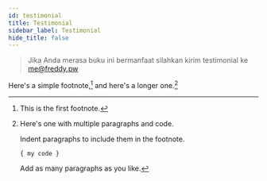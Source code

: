 ```yaml
---
id: testimonial
title: Testimonial
sidebar_label: Testimonial
hide_title: false
---
```


> Jika Anda merasa buku ini bermanfaat silahkan kirim testimonial ke me@freddy.pw

Here's a simple footnote,[^1] and here's a longer one.[^bignote]

[^1]: This is the first footnote.

[^bignote]: Here's one with multiple paragraphs and code.

    Indent paragraphs to include them in the footnote.

    `{ my code }`

    Add as many paragraphs as you like.